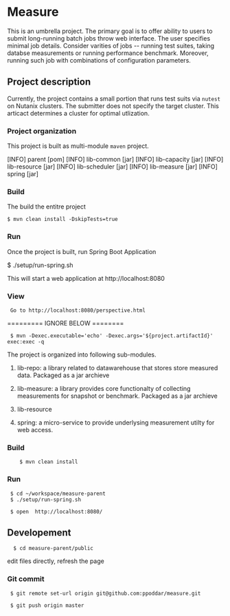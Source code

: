 # Measure

This is an umbrella project. The primary goal is to offer ability to users to submit long-running batch jobs throw web  interface. The user specifies minimal job details. 
Consider varities of jobs -- running test suites, taking databse measurements or running performance benchmark. Moreover, running such job with combinations of configuration parameters.    
   


## Project description

  Currently, the project contains a small portion that runs test suits via `nutest` on Nutanix clusters. The submitter does not specify the target cluster. This articact determines a cluster for optimal utlization.
 
### Project organization

This project is built as multi-module `maven` project. 

[INFO] parent                                                             [pom]
[INFO] lib-common                                                         [jar]
[INFO] lib-capacity                                                       [jar]
[INFO] lib-resource                                                       [jar]
[INFO] lib-scheduler                                                      [jar]
[INFO] lib-measure                                                        [jar]
[INFO] spring                                                             [jar]


###  Build

The build the entitre project

    $ mvn clean install -DskipTests=true
    

### Run
Once the project is built, run Spring Boot Application

   $ ./setup/run-spring.sh

This will start a web application at http://localhost:8080
  
  
  ### View
  
     Go to http://localhost:8080/perspective.html





========= IGNORE BELOW ========



     $ mvn -Dexec.executable='echo' -Dexec.args='${project.artifactId}' exec:exec -q

 
The project is organized into following sub-modules.

  1. lib-repo: a library related to 
  		datawarehouse that stores store measured data. 
  		Packaged as a jar archieve
  		
  2. lib-measure: a library provides
  		core functionalty of collecting 
  		measurements for  snapshot or benchmark.
  		Packaged as a jar archieve
  		
  3. lib-resource
  
  4. spring: a micro-service to provide underlysing
     	measurement utilty for web access.
     
### Build

		$ mvn clean install
		
### Run

     $ cd ~/workspace/measure-parent
     $ ./setup/run-spring.sh 
     
     $ open  http://localhost:8080/
     
## Developement

      $ cd measure-parent/public
      
  edit files directly, refresh the page
  
  
  ### Git commit
  
     $ git remote set-url origin git@github.com:ppoddar/measure.git
  
     $ git push origin master
  
    	 
